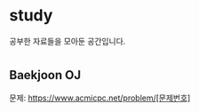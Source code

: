 # study
공부한 자료들을 모아둔 공간입니다.


  
    
    
#
## Baekjoon OJ
문제: https://www.acmicpc.net/problem/[문제번호]

